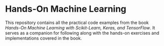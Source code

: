 
# Hands-On Machine Learning

This repository contains all the practical code examples from the book *Hands-On Machine Learning with Scikit-Learn, Keras, and TensorFlow*. It serves as a companion for following along with the hands-on exercises and implementations covered in the book.
